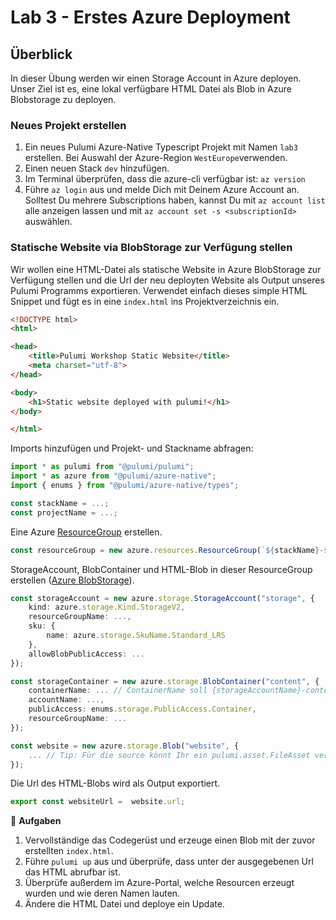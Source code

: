 # Lab 3 - Erstes Azure Deployment

## Überblick

In dieser Übung werden wir einen Storage Account in Azure deployen. Unser Ziel ist es, eine lokal verfügbare HTML Datei als Blob in Azure Blobstorage zu deployen.


### Neues Projekt erstellen

1. Ein neues Pulumi Azure-Native Typescript Projekt mit Namen `lab3` erstellen. Bei Auswahl der Azure-Region `WestEurope`verwenden.
2. Einen neuen Stack `dev` hinzufügen.
3. Im Terminal überprüfen, dass die azure-cli verfügbar ist: `az version`
4. Führe `az login` aus und melde Dich mit Deinem Azure Account an. Solltest Du mehrere Subscriptions haben, kannst Du mit `az account list` alle anzeigen lassen und mit `az account set -s <subscriptionId>` auswählen.

### Statische Website via BlobStorage zur Verfügung stellen

Wir wollen eine HTML-Datei als statische Website in Azure BlobStorage zur Verfügung stellen und die Url der neu deployten Website als Output unseres Pulumi Programms exportieren. Verwendet einfach dieses simple HTML Snippet und fügt es in eine `index.html` ins Projektverzeichnis ein.

```html
<!DOCTYPE html>
<html>

<head>
    <title>Pulumi Workshop Static Website</title>
    <meta charset="utf-8">
</head>

<body>
    <h1>Static website deployed with pulumi!</h1>
</body>

</html>
```

Imports hinzufügen und Projekt- und Stackname abfragen:

```ts
import * as pulumi from "@pulumi/pulumi";
import * as azure from "@pulumi/azure-native";
import { enums } from "@pulumi/azure-native/types";

const stackName = ...;
const projectName = ...;
```

Eine Azure [ResourceGroup](https://www.pulumi.com/docs/reference/pkg/azure-native/resources/resourcegroup/) erstellen.

```ts
const resourceGroup = new azure.resources.ResourceGroup(`${stackName}-${projectName}`);
```

StorageAccount, BlobContainer und HTML-Blob in dieser ResourceGroup erstellen ([Azure BlobStorage](https://docs.microsoft.com/en-us/azure/storage/blobs/storage-blobs-introduction)).

```ts
const storageAccount = new azure.storage.StorageAccount("storage", {
    kind: azure.storage.Kind.StorageV2, 
    resourceGroupName: ..., 
    sku: {
        name: azure.storage.SkuName.Standard_LRS
    }, 
    allowBlobPublicAccess: ...
});

const storageContainer = new azure.storage.BlobContainer("content", {
    containerName: ... // ContainerName soll {storageAccountName}-content sein
    accountName: ...,
    publicAccess: enums.storage.PublicAccess.Container, 
    resourceGroupName: ...
});

const website = new azure.storage.Blob("website", {
    ... // Tip: Für die source könnt Ihr ein pulumi.asset.FileAsset verwenden
});
```

Die Url des HTML-Blobs wird als Output exportiert.

```ts
export const websiteUrl =  website.url;
```

:muscle: **Aufgaben**
1. Vervollständige das Codegerüst und erzeuge einen Blob mit der zuvor erstellten `index.html`.
2. Führe `pulumi up` aus und überprüfe, dass unter der ausgegebenen Url das HTML abrufbar ist.
2. Überprüfe außerdem im Azure-Portal, welche Resourcen erzeugt wurden und wie deren Namen lauten.
3. Ändere die HTML Datei und deploye ein Update.
